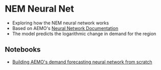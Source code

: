 # NEM Neural Net
- Exploring how the NEM neural network works
- Based on AEMO's [Neural Network Documentation](https://aemo.com.au/-/media/files/pdf/)
- The model predicts the logarithmic change in demand for the region

## Notebooks
- [Building AEMO's demand forecasting neural network from scratch](nsw_nn_current.ipynb)